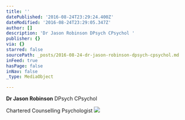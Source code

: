 ```yaml
---
title: ''
datePublished: '2016-08-24T23:29:24.400Z'
dateModified: '2016-08-24T23:29:05.347Z'
author: []
description: 'Dr Jason Robinson DPsych CPsychol '
publisher: {}
via: {}
starred: false
sourcePath: _posts/2016-08-24-dr-jason-robinson-dpsych-cpsychol.md
inFeed: true
hasPage: false
inNav: false
_type: MediaObject

---
```

**Dr Jason Robinson** DPsych CPsychol 

Chartered Counselling Psychologist ![](https://the-grid-user-content.s3-us-west-2.amazonaws.com/bc7d19cc-2601-41ae-98ec-1ee3dd0731b7.jpg)